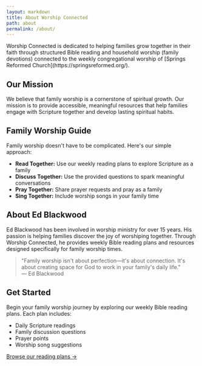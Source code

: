 ```yaml
---
layout: markdown
title: About Worship Connected
path: about
permalink: /about/
---
```

<div class="lead text-xl text-gray-600 mb-8">
Worship Connected is dedicated to helping families grow together in their faith through structured Bible reading and household worship (family devotions) connected to the weekly congregational worship of [Springs Reformed Church](https://springsreformed.org/).
</div>

## Our Mission

We believe that family worship is a cornerstone of spiritual growth. Our mission is to provide accessible, meaningful resources that help families engage with Scripture together and develop lasting spiritual habits.

## Family Worship Guide

Family worship doesn't have to be complicated. Here's our simple approach:

* **Read Together:** Use our weekly reading plans to explore Scripture as a family
* **Discuss Together:** Use the provided questions to spark meaningful conversations
* **Pray Together:** Share prayer requests and pray as a family
* **Sing Together:** Include worship songs in your family time

## About Ed Blackwood

Ed Blackwood has been involved in worship ministry for over 15 years. His passion is helping families discover the joy of worshiping together. Through Worship Connected, he provides weekly Bible reading plans and resources designed specifically for family worship times.

<div class="bg-blue-50 border-l-4 border-blue-500 p-4 my-8">
  <blockquote class="text-lg italic text-gray-700">
    "Family worship isn't about perfection—it's about connection. It's about creating space for God to work in your family's daily life."
    <footer class="mt-2 text-gray-600">— Ed Blackwood</footer>
  </blockquote>
</div>

## Get Started

Begin your family worship journey by exploring our weekly Bible reading plans. Each plan includes:

* Daily Scripture readings
* Family discussion questions
* Prayer points
* Worship song suggestions

<div class="mt-8">
  <a href="/notes" class="inline-block bg-blue-600 text-white px-6 py-3 rounded-lg hover:bg-blue-700 transition-colors duration-300">
    Browse our reading plans →
  </a>
</div>